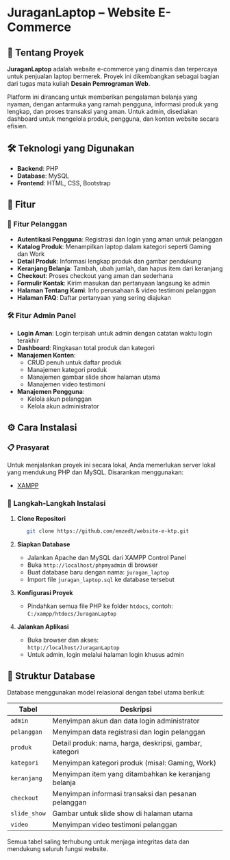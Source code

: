 # JuraganLaptop – Website E-Commerce

## 🛒 Tentang Proyek

**JuraganLaptop** adalah website e-commerce yang dinamis dan terpercaya untuk penjualan laptop bermerek. Proyek ini dikembangkan sebagai bagian dari tugas mata kuliah **Desain Pemrograman Web**.

Platform ini dirancang untuk memberikan pengalaman belanja yang nyaman, dengan antarmuka yang ramah pengguna, informasi produk yang lengkap, dan proses transaksi yang aman. Untuk admin, disediakan dashboard untuk mengelola produk, pengguna, dan konten website secara efisien.

## 🛠️ Teknologi yang Digunakan

- **Backend**: PHP  
- **Database**: MySQL  
- **Frontend**: HTML, CSS, Bootstrap  

## 🔑 Fitur

### 👥 Fitur Pelanggan

- **Autentikasi Pengguna**: Registrasi dan login yang aman untuk pelanggan  
- **Katalog Produk**: Menampilkan laptop dalam kategori seperti Gaming dan Work  
- **Detail Produk**: Informasi lengkap produk dan gambar pendukung  
- **Keranjang Belanja**: Tambah, ubah jumlah, dan hapus item dari keranjang  
- **Checkout**: Proses checkout yang aman dan sederhana  
- **Formulir Kontak**: Kirim masukan dan pertanyaan langsung ke admin  
- **Halaman Tentang Kami**: Info perusahaan & video testimoni pelanggan  
- **Halaman FAQ**: Daftar pertanyaan yang sering diajukan  

### 🛠️ Fitur Admin Panel

- **Login Aman**: Login terpisah untuk admin dengan catatan waktu login terakhir  
- **Dashboard**: Ringkasan total produk dan kategori  
- **Manajemen Konten**:  
  - CRUD penuh untuk daftar produk  
  - Manajemen kategori produk  
  - Manajemen gambar slide show halaman utama  
  - Manajemen video testimoni  
- **Manajemen Pengguna**:  
  - Kelola akun pelanggan  
  - Kelola akun administrator  

## ⚙️ Cara Instalasi

### 📋 Prasyarat

Untuk menjalankan proyek ini secara lokal, Anda memerlukan server lokal yang mendukung PHP dan MySQL. Disarankan menggunakan:

- [XAMPP](https://www.apachefriends.org/index.html)

### 🧩 Langkah-Langkah Instalasi

1. **Clone Repositori**  
   ```bash
      git clone https://github.com/emzedt/website-e-ktp.git
   ```

2. **Siapkan Database**  
   - Jalankan Apache dan MySQL dari XAMPP Control Panel  
   - Buka `http://localhost/phpmyadmin` di browser  
   - Buat database baru dengan nama: `juragan_laptop`  
   - Import file `juragan_laptop.sql` ke database tersebut  

3. **Konfigurasi Proyek**  
   - Pindahkan semua file PHP ke folder `htdocs`, contoh:  
     `C:/xampp/htdocs/JuraganLaptop`

4. **Jalankan Aplikasi**  
   - Buka browser dan akses:  
     `http://localhost/JuraganLaptop`  
   - Untuk admin, login melalui halaman login khusus admin  

## 🧱 Struktur Database

Database menggunakan model relasional dengan tabel utama berikut:

| Tabel         | Deskripsi                                                   |
|---------------|-------------------------------------------------------------|
| `admin`       | Menyimpan akun dan data login administrator                 |
| `pelanggan`   | Menyimpan data registrasi dan login pelanggan               |
| `produk`      | Detail produk: nama, harga, deskripsi, gambar, kategori     |
| `kategori`    | Menyimpan kategori produk (misal: Gaming, Work)             |
| `keranjang`   | Menyimpan item yang ditambahkan ke keranjang belanja        |
| `checkout`    | Menyimpan informasi transaksi dan pesanan pelanggan         |
| `slide_show`  | Gambar untuk slide show di halaman utama                    |
| `video`       | Menyimpan video testimoni pelanggan                         |

Semua tabel saling terhubung untuk menjaga integritas data dan mendukung seluruh fungsi website.
